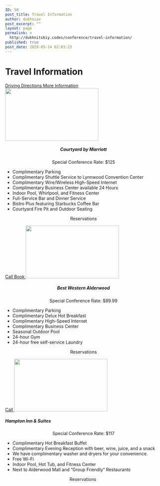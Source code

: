```yaml
---
ID: 58
post_title: Travel Information
author: dukhniav
post_excerpt: ""
layout: page
permalink: >
  http://dukhnitskiy.codes/conference/travel-information/
published: true
post_date: 2020-05-14 02:03:23
---
```

<h1>Travel Information</h1>		
		<a href="http://www.lynnwoodcc.com/directions.aspx" data-text="">
				Driving Directions
		</a>
		<a href="http://www.lynnwoodcc.com/ " data-text="">
				More Information
		</a>
										<img width="300" height="168" src="http://dukhnitskiy.codes/wp-content/uploads/2020/06/sealn-exterior-0030-hor-clsc-300x168.jpg" alt="" srcset="http://dukhnitskiy.codes/wp-content/uploads/2020/06/sealn-exterior-0030-hor-clsc-300x168.jpg 300w, http://dukhnitskiy.codes/wp-content/uploads/2020/06/sealn-exterior-0030-hor-clsc.jpg 768w" sizes="(max-width: 300px) 100vw, 300px" />											
		<h5 style="text-align: center;">Courtyard by Marriott</h5><p style="text-align: center;">Special Conference Rate: $125</p><ul><li>Complimentary Parking</li><li>Complimentary Shuttle Service to Lynnwood Convention Center</li><li>Complimentary Wire/Wireless High-Speed Internet</li><li>Complimentary Business Center available 24 Hours</li><li>Indoor Pool, Whirlpool, and Fitness Center</li><li>Full-Service Bar and Dinner Service</li><li>Bistro Plus featuring Starbucks Coffee Bar</li><li>Courtyard Fire Pit and Outdoor Seating</li></ul><p style="text-align: center;">Reservations</p>		
			<a href="tel:425-670-0500" role="button">
						Call
					</a>
			<a href="https://www.marriott.com/event-reservations/reservation-link.mi?id=1565226266673&#038;key=GRP&#038;app=resvlink" role="button">
						Book
					</a>
										<img width="300" height="169" src="http://dukhnitskiy.codes/wp-content/uploads/2020/06/14329234-300x169.jpg" alt="" srcset="http://dukhnitskiy.codes/wp-content/uploads/2020/06/14329234-300x169.jpg 300w, http://dukhnitskiy.codes/wp-content/uploads/2020/06/14329234.jpg 768w" sizes="(max-width: 300px) 100vw, 300px" />											
		<h5 style="text-align: center;">Best Western Alderwood</h5><p style="text-align: center;">Special Conference Rate: $89.99</p><ul><li>Complimentary Parking</li><li>Complimentary Delux Hot Breakfast</li><li>Complimentary High-Speed Internet</li><li>Complimentary Business Center </li><li>Seasonal Outdoor Pool</li><li>24-hour Gym</li><li>24-hour free self-service Laundry</li></ul><p style="text-align: center;">Reservations</p>		
		<a href="tel:4257757600" data-text="Call 4257757600">
				Call
		</a>
										<img width="300" height="168" src="http://dukhnitskiy.codes/wp-content/uploads/2020/06/ezgif-3-568dd3a04744-300x168.jpg" alt="" srcset="http://dukhnitskiy.codes/wp-content/uploads/2020/06/ezgif-3-568dd3a04744-300x168.jpg 300w, http://dukhnitskiy.codes/wp-content/uploads/2020/06/ezgif-3-568dd3a04744.jpg 768w" sizes="(max-width: 300px) 100vw, 300px" />											
		<h5>Hampton Inn &amp; Suites</h5><p style="text-align: center;">Special Conference Rate: $117</p><ul><li>Complimentary Hot Breakfast Buffet</li><li>Complimentary Evening Reception with beer, wine, juice, and a snack</li><li>We have complimentary washer and dryers for your convenience.</li><li>Free Wi-Fi</li><li>Indoor Pool, Hot Tub, and Fitness Center</li><li>Next to Alderwood Mall and “Group Friendly” Restaurants</li></ul><p style="text-align: center;">Reservations </p>